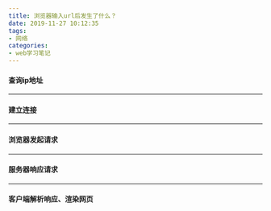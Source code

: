 ```yaml
---
title: 浏览器输入url后发生了什么？
date: 2019-11-27 10:12:35
tags:
- 网络
categories:
- web学习笔记
---
```




#### 查询ip地址 ####


<!-- more -->

---

#### 建立连接 ####

---

#### 浏览器发起请求 ####

---

#### 服务器响应请求 ####

---

#### 客户端解析响应、渲染网页 ####
